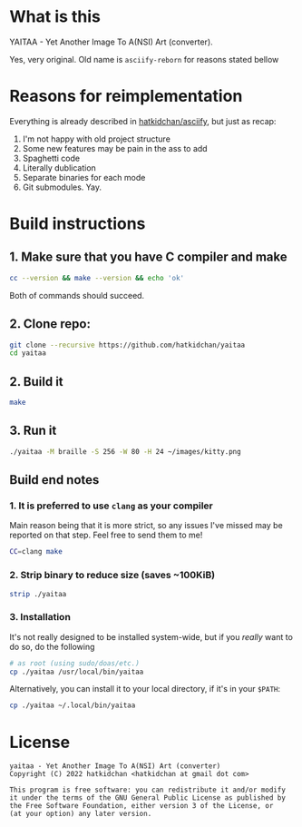 # What is this

YAITAA - Yet Another Image To A(NSI) Art (converter).

Yes, very original. Old name is `asciify-reborn` for reasons stated bellow

# Reasons for reimplementation

Everything is already described in
[hatkidchan/asciify](https://github.com/hatkidchan/asciify#readme), but just as
recap:

1. I'm not happy with old project structure
2. Some new features may be pain in the ass to add
3. Spaghetti code
4. Literally dublication
5. Separate binaries for each mode
6. Git submodules. Yay.


# Build instructions

## 1. Make sure that you have C compiler and make

```sh
cc --version && make --version && echo 'ok'
```

Both of commands should succeed.

## 2. Clone repo:

```sh
git clone --recursive https://github.com/hatkidchan/yaitaa
cd yaitaa
```

## 2. Build it

```sh
make
```

## 3. Run it

```sh
./yaitaa -M braille -S 256 -W 80 -H 24 ~/images/kitty.png
```

## Build end notes

### 1. It is preferred to use `clang` as your compiler

Main reason being that it is more strict, so any issues I've missed may be
reported on that step. Feel free to send them to me!

```sh
CC=clang make
```

### 2. Strip binary to reduce size (saves ~100KiB)

```sh
strip ./yaitaa
```

### 3. Installation

It's not really designed to be installed system-wide, but if you *really* want
to do so, do the following

```sh
# as root (using sudo/doas/etc.)
cp ./yaitaa /usr/local/bin/yaitaa
```

Alternatively, you can install it to your local directory, if it's in your
`$PATH`:

```sh
cp ./yaitaa ~/.local/bin/yaitaa
```

# License

```
yaitaa - Yet Another Image To A(NSI) Art (converter)
Copyright (C) 2022 hatkidchan <hatkidchan at gmail dot com>

This program is free software: you can redistribute it and/or modify
it under the terms of the GNU General Public License as published by
the Free Software Foundation, either version 3 of the License, or
(at your option) any later version.
```
